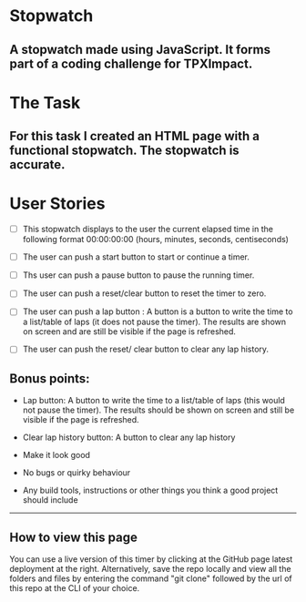 # Stopwatch

## A stopwatch made using JavaScript. It forms part of a coding challenge for TPXImpact.

# The Task 

## For this task I created an HTML page with a functional stopwatch. The stopwatch is accurate.

# User Stories

- [ ] This stopwatch displays to the user the current elapsed time in the following format 00:00:00:00 (hours, minutes, seconds, centiseconds)

- [ ] The user can push a start button to start or continue a timer.


- [ ] Ths user can push a pause button to pause the running timer.


- [ ] The user can push a reset/clear button to reset the timer to zero.


- [ ] The user can push a lap button : A button is a button to write the time to a list/table of laps (it does not pause the timer). The results are shown on screen and are still be visible if the page is refreshed.


- [ ] The user can push the reset/ clear button to clear any lap history.

## Bonus points:
* Lap button: A button to write the time to a list/table of laps (this would not pause the timer). The results should be shown on screen and still be visible if the page is refreshed.

* Clear lap history button: A button to clear any lap history

* Make it look good 

* No bugs or quirky behaviour

* Any build tools, instructions or other things you think a good project should include

---

## How to view this page

You can use a live version of this timer by clicking at the GitHub page latest deployment at the right.
Alternatively, save the repo locally and view all the folders and files by entering the command "git clone" followed by the url 
of this repo at the CLI of your choice.


